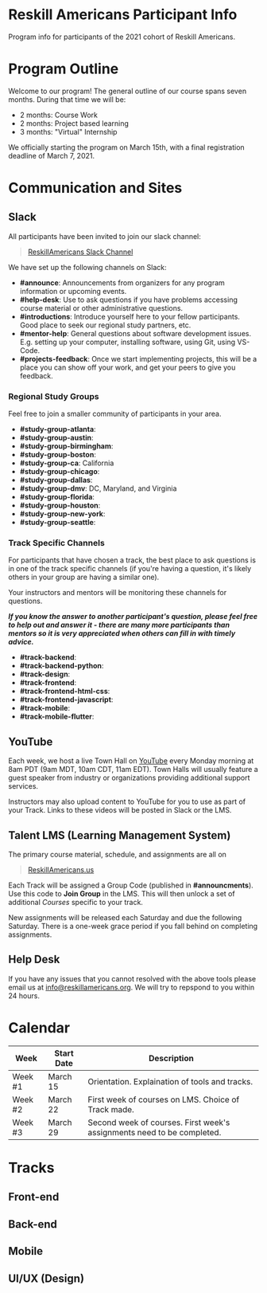 # Reskill Americans Participant Info

Program info for participants of the 2021 cohort of Reskill Americans.

# Program Outline

Welcome to our program!  The general outline of our course spans seven
months.  During that time we will be:

- 2 months: Course Work
- 2 months: Project based learning
- 3 months: "Virtual" Internship

We officially starting the program on March 15th, with a final registration
deadline of March 7, 2021.

# Communication and Sites

## Slack

All participants have been invited to join our slack channel:

> [ReskillAmericans Slack Channel](https://reskillamericans.slack.com)

We have set up the following channels on Slack:

- **#announce**: Announcements from organizers for any program information
  or upcoming events.
- **#help-desk**: Use to ask questions if you have problems accessing course material
  or other administrative questions.
- **#introductions**: Introduce yourself here to your fellow participants.  Good place
  to seek our regional study partners, etc.
- **#mentor-help**: General questions about software development issues.  E.g. setting
  up your computer, installing software, using Git, using VS-Code.
- **#projects-feedback**: Once we start implementing projects, this will be a place you
  can show off your work, and get your peers to give you feedback.

### Regional Study Groups

Feel free to join a smaller community of participants in your area.

- **#study-group-atlanta**:
- **#study-group-austin**: 
- **#study-group-birmingham**: 
- **#study-group-boston**: 
- **#study-group-ca**: California
- **#study-group-chicago**: 
- **#study-group-dallas**: 
- **#study-group-dmv**: DC, Maryland, and Virginia
- **#study-group-florida**: 
- **#study-group-houston**: 
- **#study-group-new-york**: 
- **#study-group-seattle**: 

### Track Specific Channels

For participants that have chosen a track, the best place to ask questions is in
one of the track specific channels (if you're having a question, it's likely others
in your group are having a similar one).

Your instructors and mentors will be monitoring these channels for questions.

***If you know the answer to another participant's question, please feel free to
help out and answer it - there are many more participants than mentors so it
is very appreciated when others can fill in with timely advice.***

- **#track-backend**:
- **#track-backend-python**:
- **#track-design**:
- **#track-frontend**:
- **#track-frontend-html-css**:
- **#track-frontend-javascript**:
- **#track-mobile**:
- **#track-mobile-flutter**:
  
## YouTube
  
Each week, we host a live Town Hall on [YouTube](https://www.youtube.com/channel/UC14p9XBzofIsiGvNLpf0wkw/videos)
every Monday morning at 8am PDT (9am MDT, 10am CDT, 11am EDT).  Town Halls will usually feature a guest
speaker from industry or organizations providing additional support services.
  
Instructors may also upload content to YouTube for you to use as part of your Track.  Links to these videos
will be posted in Slack or the LMS.
  
## Talent LMS (Learning Management System)
  
The primary course material, schedule, and assignments are all on
  
> [ReskillAmericans.us](https://reskillamericans.us)

Each Track will be assigned a Group Code (published in **#announcments**).  Use this
code to **Join Group** in the LMS.  This will then unlock a set of additional *Courses*
specific to your track.

New assignments will be released each Saturday and due the following Saturday.  There
is a one-week grace period if you fall behind on completing assignments.

## Help Desk

If you have any issues that you cannot resolved with the above tools please email us
at info@reskillamericans.org.  We will try to repspond to you within 24 hours.

# Calendar

| Week | Start Date | Description |
| --- | --- | --- |
| Week #1 | March 15 | Orientation.  Explaination of tools and tracks. |
| Week #2 | March 22 | First week of courses on LMS.  Choice of Track made. |
| Week #3 | March 29 | Second week of courses.  First week's assignments need to be completed. |


# Tracks

## Front-end

## Back-end

## Mobile

## UI/UX (Design)
